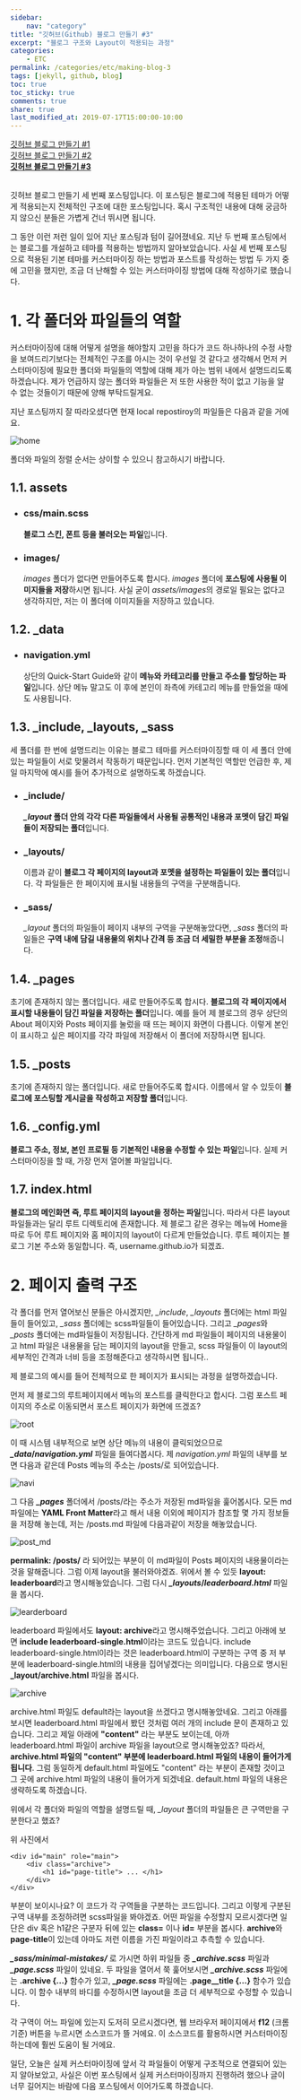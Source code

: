 ```yaml
---
sidebar:
    nav: "category"
title: "깃허브(Github) 블로그 만들기 #3"
excerpt: "블로그 구조와 Layout이 적용되는 과정"
categories:
    - ETC
permalink: /categories/etc/making-blog-3
tags: [jekyll, github, blog]
toc: true
toc_sticky: true
comments: true
share: true
last_modified_at: 2019-07-17T15:00:00-10:00
---
```


[깃허브 블로그 만들기 #1](/categories/etc/making-blog-1)<br>
[깃허브 블로그 만들기 #2](/categories/etc/making-blog-2)<br>
**[깃허브 블로그 만들기 #3](/categories/etc/making-blog-3)**

<br>
깃허브 블로그 만들기 세 번째 포스팅입니다. 이 포스팅은 블로그에 적용된 테마가 어떻게 적용되는지 전체적인 구조에 대한 포스팅입니다. 혹시 구조적인 내용에 대해 궁금하지 않으신 분들은 가볍게 건너 뛰시면 됩니다.

그 동안 이런 저런 일이 있어 지난 포스팅과 텀이 길어졌네요. 지난 두 번째 포스팅에서는 블로그를 개설하고 테마를 적용하는 방법까지 알아보았습니다. 사실 세 번째 포스팅으로 적용된 기본 테마를 커스터마이징 하는 방법과 포스트를 작성하는 방법 두 가지 중에 고민을 했지만, 조금 더 난해할 수 있는 커스터마이징 방법에 대해 작성하기로 했습니다.

# 1. 각 폴더와 파일들의 역할
커스터마이징에 대해 어떻게 설명을 해야할지 고민을 하다가 코드 하나하나의 수정 사항을 보여드리기보다는 전체적인 구조를 아시는 것이 우선일 것 같다고 생각해서 먼저 커스터마이징에 필요한 폴더와 파일들의 역할에 대해 제가 아는 범위 내에서 설명드리도록 하겠습니다. 제가 언급하지 않는 폴더와 파일들은 저 또한 사용한 적이 없고 기능을 알 수 없는 것들이기 때문에 양해 부탁드릴게요.

지난 포스팅까지 잘 따라오셨다면 현재 local repostiroy의 파일들은 다음과 같을 거에요.

![home](/assets/images/etc/home1.png)

폴더와 파일의 정렬 순서는 상이할 수 있으니 참고하시기 바랍니다.

## 1.1. assets

- ### css/main.scss
    **블로그 스킨, 폰트 등을 불러오는 파일**입니다.

- ### images/
    *images* 폴더가 없다면 만들어주도록 합시다. *images* 폴더에 **포스팅에 사용될 이미지들을 저장**하시면 됩니다. 사실 굳이 *assets/images*의 경로일 필요는 없다고 생각하지만, 저는 이 폴더에 이미지들을 저장하고 있습니다.

## 1.2. _data

- ### navigation.yml
    상단의 Quick-Start Guide와 같이 **메뉴와 카테고리를 만들고 주소를 할당하는 파일**입니다. 상단 메뉴 말고도 이 후에 본인이 좌측에 카테고리 메뉴를 만들었을    때에도 사용됩니다.

## 1.3. _include, _layouts, _sass
세 폴더를 한 번에 설명드리는 이유는 블로그 테마를 커스터마이징할 때 이 세 폴더 안에 있는 파일들이 서로 맞물려서 작동하기 때문입니다. 먼저 기본적인 역할만 언급한 후, 제일 마지막에 예시를 들어 추가적으로 설명하도록 하겠습니다.

- ### _include/
    ***_layout* 폴더 안의 각각 다른 파일들에서 사용될 공통적인 내용과 포멧이 담긴 파일들이 저장되는 폴더**입니다.

- ### _layouts/
    이름과 같이 **블로그 각 페이지의 layout과 포멧을 설정하는 파일들이 있는 폴더**입니다. 각 파일들은 한 페이지에 표시될 내용들의 구역을 구분해줍니다.

- ### _sass/
    *_layout* 폴더의 파일들이 페이지 내부의 구역을 구분해놓았다면, *_sass* 폴더의 파일들은 **구역 내에 담길 내용물의 위치나 간격 등 조금 더 세밀한 부분을 조정**해줍니다.

## 1.4. _pages
초기에 존재하지 않는 폴더입니다. 새로 만들어주도록 합시다. **블로그의 각 페이지에서 표시할 내용들이 담긴 파일을 저장하는 폴더**입니다. 예를 들어 제 블로그의 경우 상단의 About 페이지와 Posts 페이지를 눌렀을 때 뜨는 페이지 화면이 다릅니다. 이렇게 본인이 표시하고 싶은 페이지를 각각 파일에 저장해서 이 폴더에 저장하시면 됩니다.

## 1.5. _posts
초기에 존재하지 않는 폴더입니다. 새로 만들어주도록 합시다. 이름에서 알 수 있듯이 **블로그에 포스팅할 게시글을 작성하고 저장할 폴더**입니다.

## 1.6. _config.yml
**블로그 주소, 정보, 본인 프로필 등 기본적인 내용을 수정할 수 있는 파일**입니다. 실제 커스터마이징을 할 때, 가장 먼저 열어볼 파일입니다.

## 1.7. index.html
**블로그의 메인화면 즉, 루트 페이지의 layout을 정하는 파일**입니다. 따라서 다른 layout 파일들과는 달리 루트 디렉토리에 존재합니다. 제 블로그 같은 경우는 메뉴에 Home을 따로 두어 루트 페이지와 홈 페이지의 layout이 다르게 만들었습니다. 루트 페이지는 블로그 기본 주소와 동일합니다. 즉, username.github.io가 되겠죠.

# 2. 페이지 출력 구조
각 폴더를 먼저 열어보신 분들은 아시겠지만, *_include*, *_layouts* 폴더에는 html 파일들이 들어있고, *_sass* 폴더에는 scss파일들이 들어있습니다. 그리고 *_pages*와 *_posts* 폴더에는 md파일들이 저장됩니다. 간단하게 md 파일들이 페이지의 내용물이고 html 파일은 내용물을 담는 페이지의 layout을 만들고, scss 파일들이 이 layout의 세부적인 간격과 너비 등을 조정해준다고 생각하시면 됩니다..

제 블로그의 예시를 들어 전체적으로 한 페이지가 표시되는 과정을 설명하겠습니다.

먼저 제 블로그의 루트페이지에서 메뉴의 포스트를 클릭한다고 합시다. 그럼 포스트 페이지의 주소로 이동되면서 포스트 페이지가 화면에 뜨겠죠?

![root](/assets/images/etc/root.png)

이 때 시스템 내부적으로 보면 상단 메뉴의 내용이 클릭되었으므로 ***_data*/*navigation.yml*** 파일을 들여다봅시다. 제 *navigation.yml* 파일의 내부를 보면 다음과 같은데 Posts 메뉴의 주소는 /posts/로 되어있습니다.

![navi](/assets/images/etc/navi.png)

그 다음 ***_pages*** 폴더에서 /posts/라는 주소가 저장된 md파일을 훑어봅시다. 모든 md파일에는 **YAML Front Matter**라고 해서 내용 이외에 페이지가 참조할 몇 가지 정보들을 저장해 놓는데, 저는 /posts.md 파일에 다음과같이 저장을 해놓았습니다.

![post_md](/assets/images/etc/post_md.png)

**permalink: /posts/** 라 되어있는 부분이 이 md파일이 Posts 페이지의 내용물이라는 것을 말해줍니다. 그럼 이제 layout을 불러와야겠죠. 위에서 볼 수 있듯 **layout: leaderboard**라고 명시해놓았습니다. 그럼 다시 ***_layouts*/*leaderboard.html*** 파일을 봅시다.

![learderboard](/assets/images/etc/leaderboard.png)

leaderboard 파일에서도 **layout: archive**라고 명시해주었습니다. 그리고 아래에 보면 **include leaderboard-single.html**이라는 코드도 있습니다. include leaderboard-single.html이라는 것은 leaderboard.html이 구분하는 구역 중 저 부분에 leaderboard-single.html의 내용을 집어넣겠다는 의미입니다. 다음으로 명시된 **_layout/archive.html** 파일을 봅시다.

![archive](/assets/images/etc/archive.png)

archive.html 파일도 default라는 layout을 쓰겠다고 명시해놓았네요. 그리고 아래를 보시면 leaderboard.html 파일에서 봤던 것처럼 여러 개의 include 문이 존재하고 있습니다. 그리고 제일 아래에 **"content"** 라는 부분도 보이는데, 아까 leaderboard.html 파일이 archive 파일을 layout으로 명시해놓았죠? 따라서, **archive.html 파일의 "content" 부분에 leaderboard.html 파일의 내용이 들어가게 됩니다**. 그럼 동일하게 default.html 파일에도 "content" 라는 부분이 존재할 것이고 그 곳에 archive.html 파일의 내용이 들어가게 되겠네요. default.html 파일의 내용은 생략하도록 하겠습니다.

위에서 각 폴더와 파일의 역할을 설명드릴 때, *_layout* 폴더의 파일들은 큰 구역만을 구분한다고 했죠?

위 사진에서

    <div id="main" role="main">
        <div class="archive">
            <h1 id="page-title"> ... </h1>
        </div>
    </div>

부분이 보이시나요? 이 코드가 각 구역들을 구분하는 코드입니다. 그리고 이렇게 구분된 구역 내부를 조정하려면 scss파일을 봐야겠죠. 어떤 파일을 수정할지 모르시겠다면 일단은 div 혹은 h1같은 구분자 뒤에 있는 **class=** 이나 **id=** 부분을 봅시다. **archive**와 **page-title**이 있는데 아마도 저런 이름을 가진 파일이라고 추측할 수 있습니다.

***_sass/minimal-mistakes/*** 로 가시면 하위 파일들 중 ***_archive.scss*** 파일과  ***_page.scss*** 파일이 있네요. 두 파일을 열어서 쭉 훑어보시면 ***_archive.scss*** 파일에는 **.archive {...}** 함수가 있고, ***_page.scss*** 파일에는 **.page__title {...}** 함수가 있습니다. 이 함수 내부의 바디를 수정하시면 layout을 조금 더 세부적으로 수정할 수 있습니다.

각 구역이 어느 파일에 있는지 도저히 모르시겠다면, 웹 브라우저 페이지에서 **f12** (크롬 기준) 버튼을 누르시면 소스코드가 뜰 거에요. 이 소스코드를 활용하시면 커스터마이징 하는데에 훨씬 도움이 될 거에요.

일단, 오늘은 실제 커스터마이징에 앞서 각 파일들이 어떻게 구조적으로 연결되어 있는지 알아보았고, 사실은 이번 포스팅에서 실제 커스터마이징까지 진행하려 했으나 글이 너무 길어지는 바람에 다음 포스팅에서 이어가도록 하겠습니다.